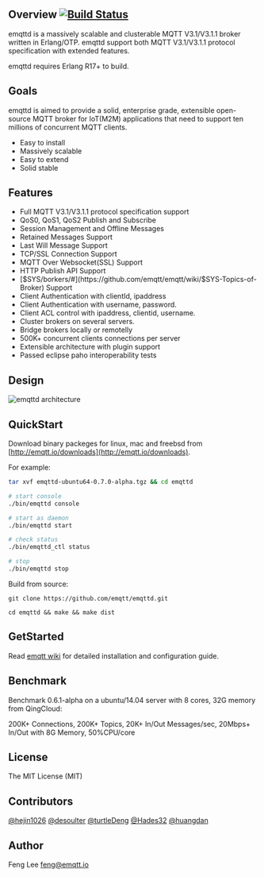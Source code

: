 
## Overview [![Build Status](https://travis-ci.org/emqtt/emqttd.svg?branch=master)](https://travis-ci.org/emqtt/emqttd)

emqttd is a massively scalable and clusterable MQTT V3.1/V3.1.1 broker written in Erlang/OTP. emqttd support both MQTT V3.1/V3.1.1 protocol specification with extended features.

emqttd requires Erlang R17+ to build.


## Goals

emqttd is aimed to provide a solid, enterprise grade, extensible open-source MQTT broker for IoT(M2M) applications that need to support ten millions of concurrent MQTT clients.

* Easy to install
* Massively scalable
* Easy to extend
* Solid stable


## Features

* Full MQTT V3.1/V3.1.1 protocol specification support
* QoS0, QoS1, QoS2 Publish and Subscribe
* Session Management and Offline Messages
* Retained Messages Support
* Last Will Message Support
* TCP/SSL Connection Support
* MQTT Over Websocket(SSL) Support
* HTTP Publish API Support
* [$SYS/borkers/#](https://github.com/emqtt/emqtt/wiki/$SYS-Topics-of-Broker) Support
* Client Authentication with clientId, ipaddress
* Client Authentication with username, password.
* Client ACL control with ipaddress, clientid, username.
* Cluster brokers on several servers.
* Bridge brokers locally or remotelly
* 500K+ concurrent clients connections per server
* Extensible architecture with plugin support
* Passed eclipse paho interoperability tests


## Design

![emqttd architecture](http://emqtt.io/static/img/Architecture.png)


## QuickStart

Download binary packeges for linux, mac and freebsd from [http://emqtt.io/downloads](http://emqtt.io/downloads).

For example:

```sh
tar xvf emqttd-ubuntu64-0.7.0-alpha.tgz && cd emqttd

# start console
./bin/emqttd console

# start as daemon
./bin/emqttd start

# check status
./bin/emqttd_ctl status

# stop
./bin/emqttd stop
``` 

Build from source:

```
git clone https://github.com/emqtt/emqttd.git

cd emqttd && make && make dist
```


## GetStarted

Read [emqtt wiki](https://github.com/emqtt/emqttd/wiki) for detailed installation and configuration guide.


## Benchmark

Benchmark 0.6.1-alpha on a ubuntu/14.04 server with 8 cores, 32G memory from QingCloud:

200K+ Connections, 200K+ Topics, 20K+ In/Out Messages/sec, 20Mbps+ In/Out with 8G Memory, 50%CPU/core


## License

The MIT License (MIT)


## Contributors

[@hejin1026](https://github.com/hejin1026)
[@desoulter](https://github.com/desoulter)
[@turtleDeng](https://github.com/turtleDeng)
[@Hades32](https://github.com/Hades32)
[@huangdan](https://github.com/huangdan)



## Author

Feng Lee <feng@emqtt.io>


